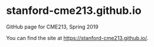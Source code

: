 # stanford-cme213.github.io
GitHub page for CME213, Spring 2019

You can find the site at https://stanford-cme213.github.io/.
